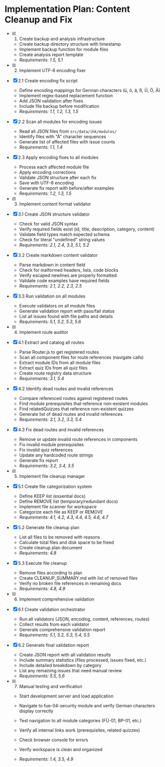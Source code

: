 # Implementation Plan: Content Cleanup and Fix

- [x] 1. Create backup and analysis infrastructure
  - Create backup directory structure with timestamp
  - Implement backup function for module files
  - Create analysis report template
  - _Requirements: 1.5, 5.1_

- [x] 2. Implement UTF-8 encoding fixer

- [x] 2.1 Create encoding fix script
  - Define encoding mappings for German characters (ü, ö, ä, ß, Ü, Ö, Ä)
  - Implement regex-based replacement function
  - Add JSON validation after fixes
  - Include file backup before modification
  - _Requirements: 1.1, 1.2, 1.3, 1.5_

- [x] 2.2 Scan all modules for encoding issues
  - Read all JSON files from `src/data/ihk/modules/`
  - Identify files with "Ã" character sequences
  - Generate list of affected files with issue counts
  - _Requirements: 1.1, 1.4_

- [x] 2.3 Apply encoding fixes to all modules
  - Process each affected module file
  - Apply encoding corrections
  - Validate JSON structure after each fix
  - Save with UTF-8 encoding
  - Generate fix report with before/after examples
  - _Requirements: 1.2, 1.3, 1.5_

- [x] 3. Implement content format validator

- [x] 3.1 Create JSON structure validator
  - Check for valid JSON syntax
  - Verify required fields exist (id, title, description, category, content)
  - Validate field types match expected schema
  - Check for literal "undefined" string values
  - _Requirements: 2.1, 2.4, 3.3, 5.1, 5.2_

- [x] 3.2 Create markdown content validator
  - Parse markdown in content field
  - Check for malformed headers, lists, code blocks
  - Verify escaped newlines are properly formatted
  - Validate code examples have required fields
  - _Requirements: 2.1, 2.2, 2.3, 2.5_

- [x] 3.3 Run validation on all modules
  - Execute validators on all module files
  - Generate validation report with pass/fail status
  - List all issues found with file paths and details
  - _Requirements: 5.1, 5.2, 5.3, 5.6_

- [x] 4. Implement route auditor

- [x] 4.1 Extract and catalog all routes
  - Parse Router.js to get registered routes
  - Scan all component files for route references (navigate calls)
  - Extract module IDs from all module files
  - Extract quiz IDs from all quiz files
  - Create route registry data structure
  - _Requirements: 3.1, 5.4_

- [x] 4.2 Identify dead routes and invalid references
  - Compare referenced routes against registered routes
  - Find module prerequisites that reference non-existent modules
  - Find relatedQuizzes that reference non-existent quizzes
  - Generate list of dead routes and invalid references
  - _Requirements: 3.1, 3.2, 3.3, 5.4_

- [x] 4.3 Fix dead routes and invalid references
  - Remove or update invalid route references in components
  - Fix invalid module prerequisites
  - Fix invalid quiz references
  - Update any hardcoded route strings
  - Generate fix report
  - _Requirements: 3.2, 3.4, 3.5_

- [x] 5. Implement file cleanup manager

- [x] 5.1 Create file categorization system
  - Define KEEP list (essential docs)
  - Define REMOVE list (temporary/redundant docs)
  - Implement file scanner for workspace
  - Categorize each file as KEEP or REMOVE
  - _Requirements: 4.1, 4.2, 4.3, 4.4, 4.5, 4.6, 4.7_

- [x] 5.2 Generate file cleanup plan
  - List all files to be removed with reasons
  - Calculate total files and disk space to be freed
  - Create cleanup plan document
  - _Requirements: 4.8_

- [x] 5.3 Execute file cleanup
  - Remove files according to plan
  - Create CLEANUP_SUMMARY.md with list of removed files
  - Verify no broken file references in remaining docs
  - _Requirements: 4.8, 4.9_

- [x] 6. Implement comprehensive validation

- [x] 6.1 Create validation orchestrator
  - Run all validators (JSON, encoding, content, references, routes)
  - Collect results from each validator
  - Generate comprehensive validation report
  - _Requirements: 5.1, 5.2, 5.3, 5.4, 5.5_

- [x] 6.2 Generate final validation report
  - Create JSON report with all validation results
  - Include summary statistics (files processed, issues fixed, etc.)
  - Include detailed breakdown by category
  - List any remaining issues that need manual review
  - _Requirements: 5.5, 5.6_

- [x] 7. Manual testing and verification
  - Start development server and load application

  - Navigate to fue-04-security module and verify German characters display correctly
  - Test navigation to all module categories (FÜ-01, BP-01, etc.)
  - Verify all internal links work (prerequisites, related quizzes)
  - Check browser console for errors
  - Verify workspace is clean and organized
  - _Requirements: 1.4, 3.5, 4.9_
